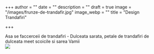 +++
author = ""
date = ""
description = ""
draft = true
image = "/images/frunze-de-trandafir.jpg"
image_webp = ""
title = "Design Trandafiri"

+++

Asa se faccerceii de trandafiri - Dulceata sarata, petale de trandafiri de dulceata meet scoicile si sarea Vamii   
![](/images/cer3.webp)